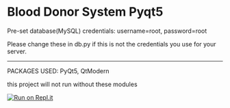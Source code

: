 # Blood Donor System Pyqt5
Pre-set database(MySQL) credentials:
username=root, password=root


Please change these in db.py if this is not the credentials you use for your server.

******************************
PACKAGES USED:
PyQt5, QtModern

this project will not run without these modules

[![Run on Repl.it](https://repl.it/badge/github/MiggyJ/Blood-Donor-System-Pyqt5)](https://repl.it/github/MiggyJ/Blood-Donor-System-Pyqt5)
